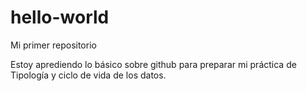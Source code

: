 # hello-world
Mi primer repositorio

Estoy aprediendo lo básico sobre github para preparar mi práctica de Tipología y ciclo de vida de los datos.
